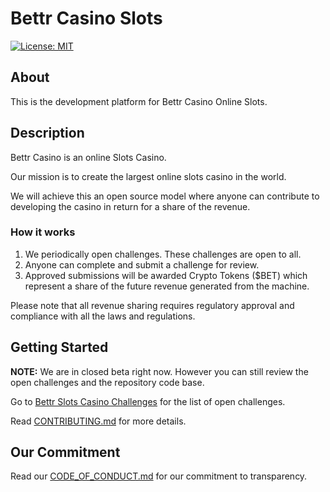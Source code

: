 # Bettr Casino Slots

[![License: MIT](https://img.shields.io/badge/License-MIT-yellow.svg)](https://opensource.org/licenses/MIT)

## About
This is the development platform for Bettr Casino Online Slots.

## Description
Bettr Casino is an online Slots Casino. 

Our mission is to create the largest online slots casino in the world.

We will achieve this an open source model where anyone can contribute to developing the casino in return for a share of the revenue.

### How it works
1. We periodically open challenges. These challenges are open to all.
2. Anyone can complete and submit a challenge for review.
3. Approved submissions will be awarded Crypto Tokens ($BET) which represent a share of the future revenue generated from the machine.

Please note that all revenue sharing requires regulatory approval and compliance with all the laws and regulations.

## Getting Started

**__NOTE:__** We are in closed beta right now. However you can still review the open challenges and the repository code base. 

Go to [Bettr Slots Casino Challenges](https://bettr.casino) for the list of open challenges.

Read [CONTRIBUTING.md](CONTRIBUTING.md) for more details.

## Our Commitment
Read our [CODE_OF_CONDUCT.md](CODE_OF_CONDUCT.md) for our commitment to transparency.




